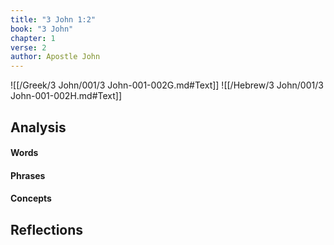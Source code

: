 ```yaml
---
title: "3 John 1:2"
book: "3 John"
chapter: 1
verse: 2
author: Apostle John
---
```

![[/Greek/3 John/001/3 John-001-002G.md#Text]]
![[/Hebrew/3 John/001/3 John-001-002H.md#Text]]

## Analysis

#### Words

#### Phrases

#### Concepts

## Reflections
